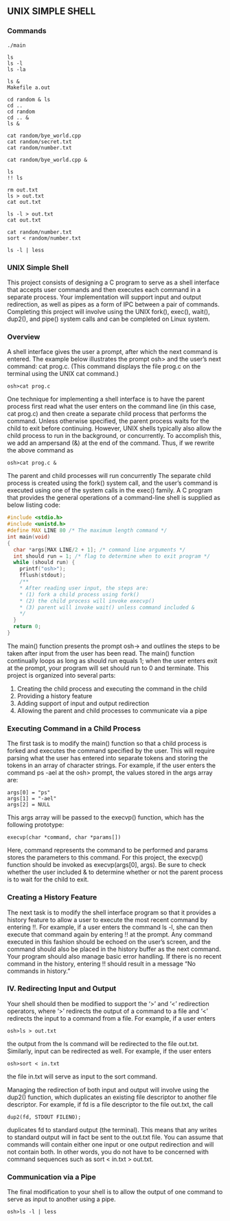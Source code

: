 ## UNIX SIMPLE SHELL

### Commands
```
./main
```
```
ls
ls -l
ls -la
```
```
ls &
Makefile a.out
```
```
cd random & ls
cd ..
cd random
cd .. &
ls &
```
```
cat random/bye_world.cpp
cat random/secret.txt
cat random/number.txt
```
```
cat random/bye_world.cpp &
```
```
ls
!! ls
```
```
rm out.txt
ls > out.txt
cat out.txt
```
```
ls -l > out.txt
cat out.txt
```
```
cat random/number.txt
sort < random/number.txt
```
```
ls -l | less
```

### UNIX Simple Shell

This project consists of designing a C program to serve as a shell interface that accepts user commands
and then executes each command in a separate process. Your implementation will support input and
output redirection, as well as pipes as a form of IPC between a pair of commands. Completing this project
will involve using the UNIX fork(), exec(), wait(), dup2(), and pipe() system calls and can be completed
on Linux system.

### Overview
A shell interface gives the user a prompt, after which the next command is entered. The example below
illustrates the prompt osh> and the user’s next command: cat prog.c. (This command displays the file
prog.c on the terminal using the UNIX cat command.)
```
osh>cat prog.c
```

One technique for implementing a shell interface is to have the parent process first read what the user
enters on the command line (in this case, cat prog.c) and then create a separate child process that performs
the command. Unless otherwise specified, the parent process waits for the child to exit before continuing.
However, UNIX shells typically also allow the child process to run in the background, or concurrently.
To accomplish this, we add an ampersand (&) at the end of the command. Thus, if we rewrite the above
command as
```
osh>cat prog.c &
```

The parent and child processes will run concurrently
The separate child process is created using the fork() system call, and the user’s command is executed
using one of the system calls in the exec() family.
A C program that provides the general operations of a command-line shell is supplied as below listing
code:
```c
#include <stdio.h>
#include <unistd.h>
#define MAX LINE 80 /* The maximum length command */
int main(void)
{
  char *args[MAX LINE/2 + 1]; /* command line arguments */
  int should run = 1; /* flag to determine when to exit program */
  while (should run) {
    printf("osh>");
    fflush(stdout);
    /**
    * After reading user input, the steps are:
    * (1) fork a child process using fork()
    * (2) the child process will invoke execvp()
    * (3) parent will invoke wait() unless command included &
    */
  }
  return 0;
}
```
The main() function presents the prompt osh-> and outlines the steps to be taken after input from the
user has been read. The main() function continually loops as long as should run equals 1; when the user
enters exit at the prompt, your program will set should run to 0 and terminate.
This project is organized into several parts:
1. Creating the child process and executing the command in the child
2. Providing a history feature
3. Adding support of input and output redirection
4. Allowing the parent and child processes to communicate via a pipe

### Executing Command in a Child Process
The first task is to modify the main() function so that a child process is forked and executes the command
specified by the user. This will require parsing what the user has entered into separate tokens and storing
the tokens in an array of character strings. For example, if the user enters the command ps -ael at the
osh> prompt, the values stored in the args array are:
```
args[0] = "ps"
args[1] = "-ael"
args[2] = NULL
```
This args array will be passed to the execvp() function, which has the following prototype:
```
execvp(char *command, char *params[])
```
Here, command represents the command to be performed and params stores the parameters to this
command. For this project, the execvp() function should be invoked as execvp(args[0], args). Be sure to
check whether the user included & to determine whether or not the parent process is to wait for the child
to exit.

### Creating a History Feature
The next task is to modify the shell interface program so that it provides a history feature to allow a user
to execute the most recent command by entering !!. For example, if a user enters the command ls -l, she
can then execute that command again by entering !! at the prompt. Any command executed in this fashion
should be echoed on the user’s screen, and the command should also be placed in the history buffer as
the next command. Your program should also manage basic error handling. If there is no recent command
in the history, entering !! should result in a message “No commands in history.”

### IV. Redirecting Input and Output
Your shell should then be modified to support the ‘>’ and ‘<’ redirection operators, where ‘>’ redirects
the output of a command to a file and ‘<’ redirects the input to a command from a file. For example, if a
user enters
```
osh>ls > out.txt
```
the output from the ls command will be redirected to the file out.txt. Similarly, input can be redirected as
well. For example, if the user enters
```
osh>sort < in.txt
```
the file in.txt will serve as input to the sort command.

Managing the redirection of both input and output will involve using the dup2() function, which
duplicates an existing file descriptor to another file descriptor. For example, if fd is a file descriptor to
the file out.txt, the call
```
dup2(fd, STDOUT FILENO);
```
duplicates fd to standard output (the terminal). This means that any writes to standard output will in fact
be sent to the out.txt file. You can assume that commands will contain either one input or one output redirection and will not
contain both. In other words, you do not have to be concerned with command sequences such as sort <
in.txt > out.txt.

### Communication via a Pipe
The final modification to your shell is to allow the output of one command to serve as input to another
using a pipe.
```
osh>ls -l | less
```
